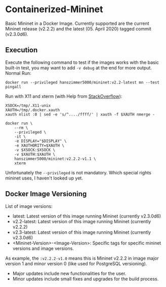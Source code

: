 # Containerized-Mininet

Basic Mininet in a Docker Image.
Currently supported are the current Mininet release (v2.2.2) and the latest (05. April 2020) tagged commit (v2.3.0d6).

## Execution

Execute the following command to test if the images works with the basic built-in test, you may want to add `-v debug` at the end for more output.
Normal Run:
```shell
docker run --privileged hanszimmer5000/mininet:v2.2-latest mn --test pingall
```
Run with X11 and xterm (with Help from [StackOverflow](https://stackoverflow.com/questions/16296753/can-you-run-gui-applications-in-a-docker-container/25280523#25280523)):
```shell
XSOCK=/tmp/.X11-unix
XAUTH=/tmp/.docker.xauth
xauth nlist :0 | sed -e 's/^..../ffff/' | xauth -f $XAUTH nmerge -

docker run \
    --rm \
    --privileged \
    -it \
    -e DISPLAY="$DISPLAY" \
    -e XAUTHORITY=$XAUTH \
    -v $XSOCK:$XSOCK \
    -v $XAUTH:$XAUTH \
    hanszimmer5000/mininet:v2.2.2-v1.1 \
    xterm
```

Unfortunately the `--privileged` is not mandatory. Which special rights mininet uses, I haven't looked up yet.

## Docker Image Versioning


List of image versions:
- latest: Latest version of this image running Mininet (currently v2.3.0d6)
- v2.2-latest: Latest version of this image running Mininet (currently v2.2.2)
- v2.3-latest: Latest version of this image running Mininet (currently v2.3.0d6)
- \<Mininet-Version>-\<Image-Version>: Specific tags for specific mininet versions and image versions. 

As example, the `:v2.2.2-v1.0` means this is Mininet v2.2.2 in image major version 1 and minor version 0 (like used for PostgreSQL versioning). 
- Major updates include new functionalities for the user.
- Minor updates include small fixes and upgrades for the build process.
